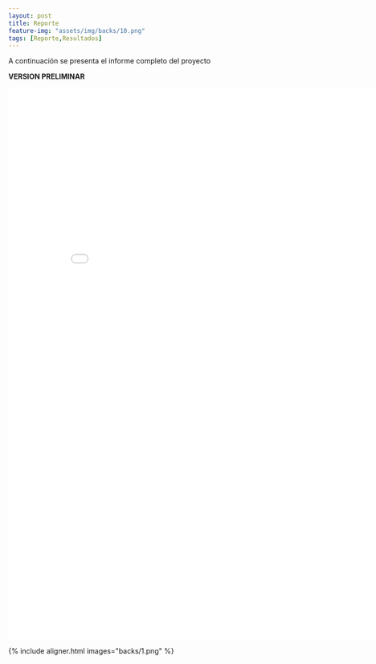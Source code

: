 ```yaml
---
layout: post
title: Reporte
feature-img: "assets/img/backs/10.png"
tags: [Reporte,Resultados]
---
```


A continuación se presenta el informe completo del proyecto

**VERSION PRELIMINAR**

<iframe id="fred" style="border:0px solid #666CCD" title="PDF in an i-Frame" src="{{ site.baseurl }}/assets/pdf/Pulso_Social_Colombia-Reporte.pdf" frameborder="0" scrolling="auto" height="1100" width="850" ></iframe>


{% include aligner.html images="backs/1.png" %}
